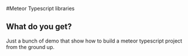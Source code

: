 #Meteor Typescript libraries

## What do you get?

Just a bunch of demo that show how to build a meteor typescript project from the ground up.

